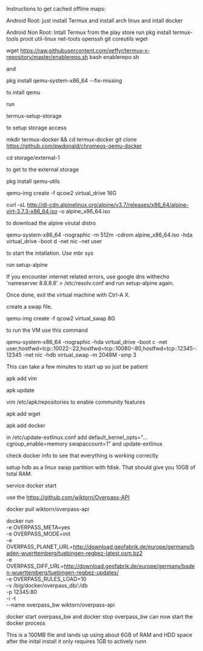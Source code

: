 Instructions to get cached offline maps:

Android Root: just install Termux and install arch linux and intall docker

Android Non Root:
Intall Termux from the play store
run
pkg install termux-tools proot util-linux net-tools openssh git coreutils wget

wget https://raw.githubusercontent.com/xeffyr/termux-x-repository/master/enablerepo.sh
bash enablerepo.sh 

and 

pkg install qemu-system-x86_64 --fix-missing

to intall qemu

run 

termux-setup-storage 

to setup storage access

mkdir termux-docker && cd termux-docker
git clone https://github.com/pwdonald/chromeos-qemu-docker

cd storage/external-1

to get to the external storage

pkg install qemu-utils

qemu-img create -f qcow2 virtual_drive 16G

curl -sL http://dl-cdn.alpinelinux.org/alpine/v3.7/releases/x86_64/alpine-virt-3.7.3-x86_64.iso -o alpine_x86_64.iso

to download the alpine virutal distro

qemu-system-x86_64 -nographic -m 512m -cdrom alpine_x86_64.iso -hda virtual_drive -boot d -net nic -net user

to start the intallation. Use mbr sys

run setup-alpine 

If you encounter internet related errors, use google dns withecho 'nameserver 8.8.8.8' > /etc/resolv.conf and run setup-alpine again.

Once done, exit the virtual machine with Ctrl-A X.

create a swap file.

qemu-img create -f qcow2 virtual_swap 8G

to run the VM use this command

qemu-system-x86_64 -nographic -hda virtual_drive -boot c -net user,hostfwd=tcp::10022-:22,hostfwd=tcp::10080-:80,hostfwd=tcp::12345-:12345 -net nic -hdb virtual_swap -m 2048M -smp 3

This can take a few minutes to start up so just be patient

apk add vim

apk update

vim /etc/apk/repositories
to enable community features

apk add wget

apk add docker

in
/etc/update-extlinux.conf
add
default_kernel_opts="... cgroup_enable=memory swapaccount=1"
and
update-extlinux

check
docker info
to see that everything is working correctly

setup hdb as a linux swap partition with fdisk. That should give you 10GB of total RAM.

service docker start

use the https://github.com/wiktorn/Overpass-API

docker pull wiktorn/overpass-api

docker run \
-e OVERPASS_META=yes \
-e OVERPASS_MODE=init \
-e OVERPASS_PLANET_URL=http://download.geofabrik.de/europe/germany/baden-wuerttemberg/tuebingen-regbez-latest.osm.bz2 \
-e OVERPASS_DIFF_URL=http://download.geofabrik.de/europe/germany/baden-wuerttemberg/tuebingen-regbez-updates/ \
-e OVERPASS_RULES_LOAD=10 \
-v /big/docker/overpass_db/:/db \
-p 12345:80 \
-i -t \
--name overpass_bw wiktorn/overpass-api

docker start overpass_bw and docker stop overpass_bw can now start the docker process

This is a 100MB file and lands up using about 6GB of RAM and HDD space after the inital install it only requires 1GB to actively runn

